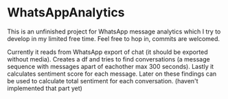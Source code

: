 # WhatsAppAnalytics

This is an unfinished project for WhatsApp message analytics which I try to develop in my limited free time. Feel free to hop in, commits are welcomed. 

Currently it reads from WhatsApp export of chat (it should be exported without media). Creates a df and tries to find conversations (a message sequence with messages apart of eachother max 300 seconds). Lastly it calculates sentiment score for each message. Later on these findings can be used to calculate total sentiment for each conversation. (haven't implemented that part yet)
